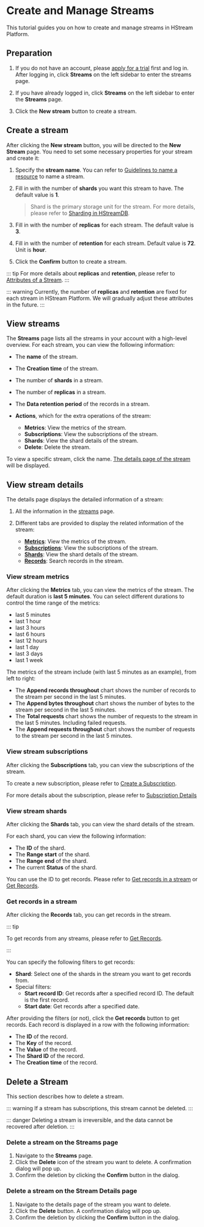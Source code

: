 # Create and Manage Streams

This tutorial guides you on how to create and manage streams in HStream Platform.

## Preparation

1. If you do not have an account, please [apply for a trial](../start/try-out-hstream-platform.md#apply-for-a-trial) first and log in. After logging in, click **Streams** on the left sidebar to enter the streams page.

2. If you have already logged in, click **Streams** on the left sidebar to enter the **Streams** page.

3. Click the **New stream** button to create a stream.

## Create a stream

After clicking the **New stream** button, you will be directed to the **New Stream** page. You need to set some necessary properties for your stream and create it:

1. Specify the **stream name**. You can refer to [Guidelines to name a resource](../write/stream.md#guidelines-to-name-a-resource) to name a stream.

2. Fill in with the number of **shards** you want this stream to have. The default value is **1**.

   > Shard is the primary storage unit for the stream. For more details, please refer to [Sharding in HStreamDB](../write/shards.md#sharding-in-hstreamdb).

3. Fill in with the number of **replicas** for each stream. The default value is **3**.

4. Fill in with the number of **retention** for each stream. Default value is **72**. Unit is **hour**.

5. Click the **Confirm** button to create a stream.

::: tip
For more details about **replicas** and **retention**, please refer to [Attributes of a Stream](../write/stream.md#attributes-of-a-stream).
:::

::: warning
Currently, the number of **replicas** and **retention** are fixed for each stream in HStream Platform. We will gradually adjust these attributes in the future.
:::

## View streams

The **Streams** page lists all the streams in your account with a high-level overview. For each stream, you can view the following information:

- The **name** of the stream.
- The **Creation time** of the stream.
- The number of **shards** in a stream.
- The number of **replicas** in a stream.
- The **Data retention period** of the records in a stream.
- **Actions**, which for the extra operations of the stream:

  - **Metrics**: View the metrics of the stream.
  - **Subscriptions**: View the subscriptions of the stream.
  - **Shards**: View the shard details of the stream.
  - **Delete**: Delete the stream.

To view a specific stream, click the name. [The details page of the stream](#view-stream-details) will be displayed.

## View stream details

The details page displays the detailed information of a stream:

1. All the information in the [streams](#view-streams) page.
2. Different tabs are provided to display the related information of the stream:

   - [**Metrics**](#view-stream-metrics): View the metrics of the stream.
   - [**Subscriptions**](#view-stream-subscriptions): View the subscriptions of the stream.
   - [**Shards**](#view-stream-shards): View the shard details of the stream.
   - [**Records**](#get-records-in-a-stream): Search records in the stream.

### View stream metrics

After clicking the **Metrics** tab, you can view the metrics of the stream.
The default duration is **last 5 minutes**. You can select different durations to control the time range of the metrics:

- last 5 minutes
- last 1 hour
- last 3 hours
- last 6 hours
- last 12 hours
- last 1 day
- last 3 days
- last 1 week

The metrics of the stream include (with last 5 minutes as an example), from left to right:

- The **Append records throughout** chart shows the number of records to the stream per second in the last 5 minutes.
- The **Append bytes throughout** chart shows the number of bytes to the stream per second in the last 5 minutes.
- The **Total requests** chart shows the number of requests to the stream in the last 5 minutes. Including failed requests.
- The **Append requests throughout** chart shows the number of requests to the stream per second in the last 5 minutes.

### View stream subscriptions

After clicking the **Subscriptions** tab, you can view the subscriptions of the stream.

To create a new subscription, please refer to [Create a Subscription](./subscription-in-platform.md#create-a-subscription).

For more details about the subscription, please refer to [Subscription Details](./subscription-in-platform.md#subscription-details)

### View stream shards

After clicking the **Shards** tab, you can view the shard details of the stream.

For each shard, you can view the following information:

- The **ID** of the shard.
- The **Range start** of the shard.
- The **Range end** of the shard.
- The current **Status** of the shard.

You can use the ID to get records. Please refer to [Get records in a stream](#get-records-in-a-stream) or [Get Records](./write-in-platform.md#get-records).

### Get records in a stream

After clicking the **Records** tab, you can get records in the stream.

::: tip

To get records from any streams, please refer to [Get Records](./write-in-platform.md#get-records).

:::

You can specify the following filters to get records:

- **Shard**: Select one of the shards in the stream you want to get records from.
- Special filters:
  - **Start record ID**: Get records after a specified record ID. The default is the first record.
  - **Start date**: Get records after a specified date.

After providing the filters (or not), click the **Get records** button to get records. Each record is displayed in a row with the following information:

- The **ID** of the record.
- The **Key** of the record.
- The **Value** of the record.
- The **Shard ID** of the record.
- The **Creation time** of the record.

## Delete a Stream

This section describes how to delete a stream.

::: warning
If a stream has subscriptions, this stream cannot be deleted.
:::

::: danger
Deleting a stream is irreversible, and the data cannot be recovered after deletion.
:::

### Delete a stream on the Streams page

1. Navigate to the **Streams** page.
2. Click the **Delete** icon of the stream you want to delete. A confirmation dialog will pop up.
3. Confirm the deletion by clicking the **Confirm** button in the dialog.

### Delete a stream on the Stream Details page

1. Navigate to the details page of the stream you want to delete.
2. Click the **Delete** button. A confirmation dialog will pop up.
3. Confirm the deletion by clicking the **Confirm** button in the dialog.
